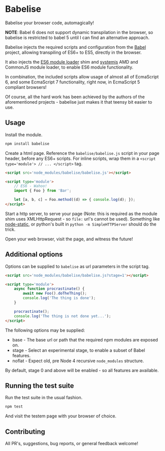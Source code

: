 # Babelise

Babelise your browser code, automagically!

**NOTE**: Babel 6 does not support dynamic transpilation in the browser,
so babelise is restricted to babel 5 until I can find an alternative approach.

Babelise injects the required scripts and configuration from the
[Babel](http://babeljs.io/) project, allowing transpiling of ES6+ to ES5,
directly in the browser.

It also injects the [ES6 module loader](https://www.npmjs.com/package/es6-module-loader)
shim and [systemjs](https://www.npmjs.com/package/systemjs) AMD and CommonJS
module loader, to enable ES6 module functionality.

In combination, the included scripts allow usage of almost all of EcmaScript 6,
and some EcmaScript 7 functionality, right now, in EcmaScript 5 compliant
browsers!

Of course, all the hard work has been achieved by the authors of the
aforementioned projects - babelise just makes it that teensy bit easier to use.


## Usage

Install the module.

```sh
npm install babelise
```

Create a html page.  Reference the `babelise/babelise.js` script in your page
header, before any ES6+ scripts.  For inline scripts, wrap them in a
`<script type='module'> // ... </script>` tag.

```html
<script src='node_modules/babelise/babelise.js'></script>

<script type='module'>
	// ES6 - Wahoo!
	import { Foo } from 'Bar';

	let [a, b, c] = Foo.method((d) => { console.log(d); });
</script>
```

Start a http server, to serve your page (Note: this is required as the module
shim uses XMLHttpRequest - so `file:` url's cannot be used).  Something like
[node-static](https://www.npmjs.com/package/node-static), or python's built in
`python -m SimpleHTTPServer` should do the trick.

Open your web browser, visit the page, and witness the future!


## Additional options

Options can be supplied to `babelise` as url parameters in the script tag.

```html
<script src='node_modules/babelise/babelise.js?stage=1'></script>

<script type='module'>
	async function procrastinate() {
		await new Foo().doTheThing();
		console.log('The thing is done');
	}

	procrastinate();
	console.log('The thing is not done yet...');
</script>	
```

The following options may be supplied:

* base - The base url or path that the required npm modules are exposed on.
* stage - Select an experimental stage, to enable a subset of Babel features.
* noflat - Expect old, pre Node 4 recursive `node_modules` structure.

By default, stage 0 and above will be enabled - so all features are available.


## Running the test suite

Run the test suite in the usual fashion.

```sh
npm test
```

And visit the testem page with your browser of choice.

## Contributing

All PR's, suggestions, bug reports, or general feedback welcome!
